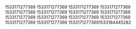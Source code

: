 1533171277369
1533171277369
1533171277369
1533171277369
1533171277369
1533171277369
1533171277369
1533171277369
1533171277369
1533171277369
1533171277369
1533171277369
1533171277369
1533171277369
15331712773691533184445282